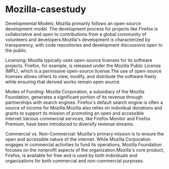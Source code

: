 # Mozilla-casestudy
Developmental Models:
Mozilla primarily follows an open-source development model. The development process for projects like Firefox is collaborative and open to contributions from a global community of volunteers and developers.Mozilla's development is characterized by transparency, with code repositories and development discussions open to the public.

Licensing:
Mozilla typically uses open-source licenses for its software projects. Firefox, for example, is released under the Mozilla Public License (MPL), which is a permissive open-source license.The use of open-source licenses allows others to view, modify, and distribute the software freely while ensuring that derived works remain open source.

Modes of Funding:
Mozilla Corporation, a subsidiary of the Mozilla Foundation, generates a significant portion of its revenue through partnerships with search engines. Firefox's default search engine is often a source of income for Mozilla.Mozilla also relies on individual donations and grants to support its mission of promoting an open and accessible internet.Various commercial services, like Firefox Monitor and Firefox Premium, have been introduced to diversify revenue streams.

Commercial vs. Non-Commercial:
Mozilla's primary mission is to ensure the open and accessible nature of the internet. While Mozilla Corporation engages in commercial activities to fund its operations, Mozilla Foundation focuses on the nonprofit aspects of the organization.Mozilla's core product, Firefox, is available for free and is used by both individuals and organizations for both commercial and non-commercial purposes.
